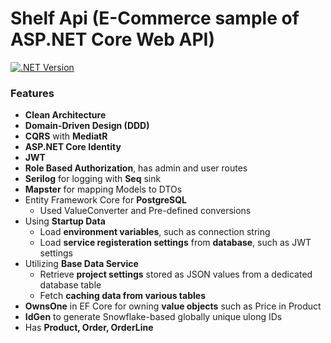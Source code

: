 # Shelf Api (E-Commerce sample of ASP.NET Core Web API)

[![.NET Version](https://img.shields.io/badge/.net_version-v8.0-4CAF50?logo=.net)](https://learn.microsoft.com/en-us/dotnet/core/whats-new/dotnet-8/overview)

### Features

- **Clean Architecture**
- **Domain-Driven Design (DDD)**
- **CQRS** with **MediatR**
- **ASP.NET Core Identity**
- **JWT**
- **Role Based Authorization**, has admin and user routes
- **Serilog** for logging with **Seq** sink
- **Mapster** for mapping Models to DTOs
- Entity Framework Core for **PostgreSQL**
	- Used ValueConverter and Pre-defined conversions
- Using **Startup Data**
	- Load **environment variables**, such as connection string
	- Load **service registeration settings** from **database**, such as JWT settings
- Utilizing **Base Data Service**
	- Retrieve **project settings** stored as JSON values from a dedicated database table
	- Fetch **caching data from various tables**
- **OwnsOne** in EF Core for owning **value objects** such as Price in Product
- **IdGen** to generate Snowflake-based globally unique ulong IDs
- Has **Product, Order, OrderLine**
